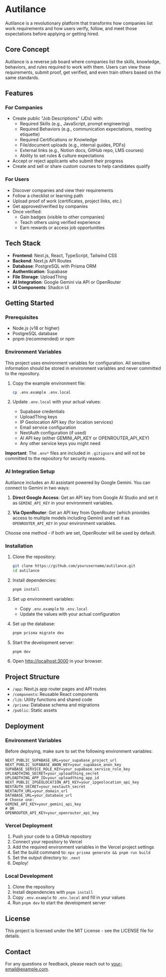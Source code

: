 # Autilance

Autilance is a revolutionary platform that transforms how companies list work requirements and how users verify, follow, and meet those expectations before applying or getting hired.

## Core Concept

Autilance is a reverse job board where companies list the skills, knowledge, behaviors, and rules required to work with them. Users can view these requirements, submit proof, get verified, and even train others based on the same standards.

## Features

### For Companies

- Create public "Job Descriptions" (JDs) with:
  - Required Skills (e.g., JavaScript, prompt engineering)
  - Required Behaviors (e.g., communication expectations, meeting etiquette)
  - Required Certifications or Knowledge
  - File/document uploads (e.g., internal guides, PDFs)
  - External links (e.g., Notion docs, GitHub repo, LMS courses)
  - Ability to set rules & culture expectations
- Accept or reject applicants who submit their progress
- Create and sell or share custom courses to help candidates qualify

### For Users

- Discover companies and view their requirements
- Follow a checklist or learning path
- Upload proof of work (certificates, project links, etc.)
- Get approved/verified by companies
- Once verified:
  - Gain badges (visible to other companies)
  - Teach others using verified experience
  - Earn rewards or access job opportunities

## Tech Stack

- **Frontend**: Next.js, React, TypeScript, Tailwind CSS
- **Backend**: Next.js API Routes
- **Database**: PostgreSQL with Prisma ORM
- **Authentication**: Supabase
- **File Storage**: UploadThing
- **AI Integration**: Google Gemini via API or OpenRouter
- **UI Components**: Shadcn UI

## Getting Started

### Prerequisites

- Node.js (v18 or higher)
- PostgreSQL database
- pnpm (recommended) or npm

### Environment Variables

This project uses environment variables for configuration. All sensitive information should be stored in environment variables and never committed to the repository.

1. Copy the example environment file:
   ```bash
   cp .env.example .env.local
   ```
   
2. Update `.env.local` with your actual values:
   - Supabase credentials
   - UploadThing keys
   - IP Geolocation API key (for location services)
   - Email service configuration
   - NextAuth configuration (if used)
   - AI API key (either GEMINI_API_KEY or OPENROUTER_API_KEY)
   - Any other service keys you might need

**Important**: The `.env*` files are included in `.gitignore` and will not be committed to the repository for security reasons.

### AI Integration Setup

Autilance includes an AI assistant powered by Google Gemini. You can connect to Gemini in two ways:

1. **Direct Google Access**: Get an API key from Google AI Studio and set it as `GEMINI_API_KEY` in your environment variables.

2. **Via OpenRouter**: Get an API key from OpenRouter (which provides access to multiple models including Gemini) and set it as `OPENROUTER_API_KEY` in your environment variables.

Choose one method - if both are set, OpenRouter will be used by default.

### Installation

1. Clone the repository:
   ```bash
   git clone https://github.com/yourusername/autilance.git
   cd autilance
   ```

2. Install dependencies:
   ```bash
   pnpm install
   ```

3. Set up environment variables:
   - Copy `.env.example` to `.env.local`
   - Update the values with your actual configuration

4. Set up the database:
   ```bash
   pnpm prisma migrate dev
   ```

5. Start the development server:
   ```bash
   pnpm dev
   ```

6. Open [http://localhost:3000](http://localhost:3000) in your browser.

## Project Structure

- `/app`: Next.js app router pages and API routes
- `/components`: Reusable React components
- `/lib`: Utility functions and shared code
- `/prisma`: Database schema and migrations
- `/public`: Static assets

## Deployment

### Environment Variables

Before deploying, make sure to set the following environment variables:

```
NEXT_PUBLIC_SUPABASE_URL=your_supabase_project_url
NEXT_PUBLIC_SUPABASE_ANON_KEY=your_supabase_anon_key
SUPABASE_SERVICE_ROLE_KEY=your_supabase_service_role_key
UPLOADTHING_SECRET=your_uploadthing_secret
UPLOADTHING_APP_ID=your_uploadthing_app_id
NEXT_PUBLIC_IPGEOLOCATION_API_KEY=your_ipgeolocation_api_key
NEXTAUTH_SECRET=your_nextauth_secret
NEXTAUTH_URL=your_domain_url
DATABASE_URL=your_database_url
# Choose one:
GEMINI_API_KEY=your_gemini_api_key
# OR
OPENROUTER_API_KEY=your_openrouter_api_key
```

### Vercel Deployment

1. Push your code to a GitHub repository
2. Connect your repository to Vercel
3. Add the required environment variables in the Vercel project settings
4. Set the build command to: `npx prisma generate && pnpm run build`
5. Set the output directory to: `.next`
6. Deploy!

### Local Development

1. Clone the repository
2. Install dependencies with `pnpm install`
3. Copy `.env.example` to `.env.local` and fill in your values
4. Run `pnpm dev` to start the development server

## License

This project is licensed under the MIT License - see the LICENSE file for details.

## Contact

For any questions or feedback, please reach out to [your-email@example.com](mailto:your-email@example.com).